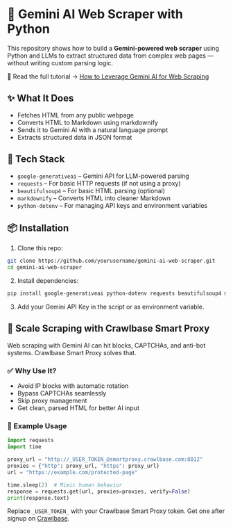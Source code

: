 # 🤖 Gemini AI Web Scraper with Python

This repository shows how to build a **Gemini-powered web scraper** using Python and LLMs to extract structured data from complex web pages — without writing custom parsing logic.

📖 Read the full tutorial → [How to Leverage Gemini AI for Web Scraping](https://crawlbase.com/blog/how-to-leverage-gemini-ai-for-web-scraping/)

## ✨ What It Does

- Fetches HTML from any public webpage
- Converts HTML to Markdown using markdownify
- Sends it to Gemini AI with a natural language prompt
- Extracts structured data in JSON format

## 🧰 Tech Stack

- `google-generativeai` – Gemini API for LLM-powered parsing
- `requests` – For basic HTTP requests (if not using a proxy)
- `beautifulsoup4` – For basic HTML parsing (optional)
- `markdownify` – Converts HTML into cleaner Markdown
- `python-dotenv` – For managing API keys and environment variables

## 📦 Installation

1. Clone this repo:

```bash
git clone https://github.com/yourusername/gemini-ai-web-scraper.git
cd gemini-ai-web-scraper
```

2. Install dependencies:

```bash
pip install google-generativeai python-dotenv requests beautifulsoup4 markdownify
```

3. Add your Gemini API Key in the script or as environment variable.

## 🚀 Scale Scraping with Crawlbase Smart Proxy

Web scraping with Gemini AI can hit blocks, CAPTCHAs, and anti-bot systems. Crawlbase Smart Proxy solves that.

### ✅ Why Use It?

- Avoid IP blocks with automatic rotation
- Bypass CAPTCHAs seamlessly
- Skip proxy management
- Get clean, parsed HTML for better AI input

### 🔧 Example Usage

```python
import requests
import time

proxy_url = "http://_USER_TOKEN_@smartproxy.crawlbase.com:8012"
proxies = {"http": proxy_url, "https": proxy_url}
url = "https://example.com/protected-page"

time.sleep(2)  # Mimic human behavior
response = requests.get(url, proxies=proxies, verify=False)
print(response.text)
```

Replace `_USER_TOKEN_` with your Crawlbase Smart Proxy token. Get one after signup on [Crawlbase](https://www.crawlbase.com/signup).
